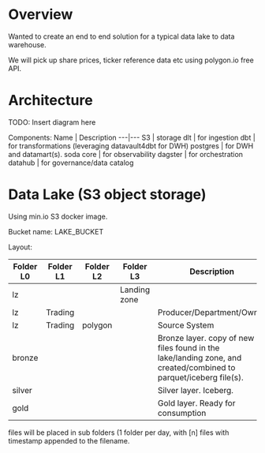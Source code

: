 # Overview

Wanted to create an end to end solution for a typical data lake to data warehouse.

We will pick up share prices, ticker reference data etc using polygon.io free API.

# Architecture

TODO: Insert diagram here

Components: 
Name | Description
---|---
S3 | storage
dlt | for ingestion
dbt | for transformations (leveraging datavault4dbt for DWH)
postgres | for DWH and datamart(s).
soda core | for observability
dagster | for orchestration
datahub | for governance/data catalog

# Data Lake (S3 object storage)
Using min.io S3 docker image. 

Bucket name: LAKE_BUCKET

Layout:

Folder L0 | Folder L1 | Folder L2 | Folder L3 | Description
---|---|---|---|---
lz ||| Landing zone
lz | Trading | || Producer/Department/Owner
lz | Trading | polygon || Source System 
bronze |||| Bronze layer. copy of new files found in the lake/landing zone, and created/combined to parquet/iceberg file(s).
silver |||| Silver layer. Iceberg.
gold |||| Gold layer. Ready for consumption 

files will be placed in sub folders (1 folder per day, with [n] files with timestamp appended to the filename.
